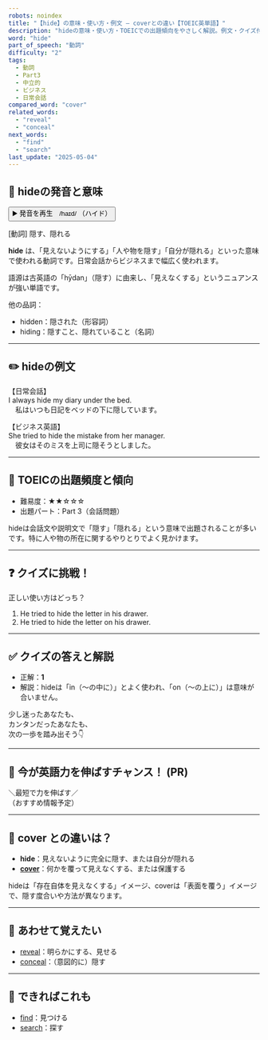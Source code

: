 ```yaml
---
robots: noindex
title: "【hide】の意味・使い方・例文 ― coverとの違い【TOEIC英単語】"
description: "hideの意味・使い方・TOEICでの出題傾向をやさしく解説。例文・クイズ付きでcoverとの違いもわかりやすく学べます。"
word: "hide"
part_of_speech: "動詞"
difficulty: "2"
tags:
  - 動詞
  - Part3
  - 中立的
  - ビジネス
  - 日常会話
compared_word: "cover"
related_words:
  - "reveal"
  - "conceal"
next_words:
  - "find"
  - "search"
last_update: "2025-05-04"
---
```


## 🔰 hideの発音と意味

<button class="play-audio" onclick="playTTS('hide')">
  <span class="play-audio-main">
    ▶️ 発音を再生　/haɪd/
  </span>
  <span class="play-audio-sub">
    （ハイド）
  </span>
</button>

[動詞] 隠す、隠れる

**hide** は、「見えないようにする」「人や物を隠す」「自分が隠れる」といった意味で使われる動詞です。日常会話からビジネスまで幅広く使われます。

語源は古英語の「hȳdan」（隠す）に由来し、「見えなくする」というニュアンスが強い単語です。

他の品詞：  
- hidden：隠された（形容詞）
- hiding：隠すこと、隠れていること（名詞）

---

## ✏️ hideの例文

【日常会話】  
I always hide my diary under the bed.  
　私はいつも日記をベッドの下に隠しています。

【ビジネス英語】  
She tried to hide the mistake from her manager.  
　彼女はそのミスを上司に隠そうとしました。

---

## 🎯 TOEICの出題頻度と傾向

- 難易度：★★☆☆☆
- 出題パート：Part 3（会話問題）

hideは会話文や説明文で「隠す」「隠れる」という意味で出題されることが多いです。特に人や物の所在に関するやりとりでよく見かけます。

---

## ❓ クイズに挑戦！

正しい使い方はどっち？

1. He tried to hide the letter in his drawer.  
2. He tried to hide the letter on his drawer.

---

## ✅ クイズの答えと解説

- 正解：**1**
- 解説：hideは「in（〜の中に）」とよく使われ、「on（〜の上に）」は意味が合いません。

少し迷ったあなたも、  
カンタンだったあなたも、  
次の一歩を踏み出そう👇️

---

## 🚀 今が英語力を伸ばすチャンス！ (PR)

<div class="info-center">
＼最短で力を伸ばす／<br>  
（おすすめ情報予定）
</div>

---

## 🤔  cover との違いは？

- **hide**：見えないように完全に隠す、または自分が隠れる
- **[cover](/word/cover/)**：何かを覆って見えなくする、または保護する

hideは「存在自体を見えなくする」イメージ、coverは「表面を覆う」イメージで、隠す度合いや方法が異なります。

---

## 🧩 あわせて覚えたい

- [reveal](/word/reveal/)：明らかにする、見せる
- [conceal](/word/conceal/)：（意図的に）隠す

---

## 📖 できればこれも

- [find](/word/find/)：見つける
- [search](/word/search/)：探す

<!-- cvid: aid20_bid01 -->
